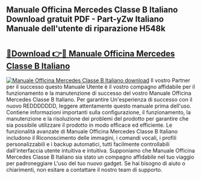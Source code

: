 ## Manuale Officina Mercedes Classe B Italiano Download gratuit PDF - Part-yZw Italiano Manuale dell'utente di riparazione H548k

# <h2><a href="http://dfbrcun.blite.top/?on=Manuale+Officina+Mercedes+Classe+B+Italiano">🔗Download 👉🔴 Manuale Officina Mercedes Classe B Italiano</a></h2>

[![Manuale Officina Mercedes Classe B Italiano download](https://i.imgur.com/lujVjoI.png)](http://dfbrcun.blite.top/?on=Manuale+Officina+Mercedes+Classe+B+Italiano)
Il vostro Partner per il successo questo Manuale Utente è il vostro compagno affidabile per il funzionamento e la manutenzione di successo del vostro Manuale Officina Mercedes Classe B Italiano. Per garantire Un'esperienza di successo con il nuovo REDDDDDDD, leggere attentamente questo manuale prima dell'uso. Contiene informazioni importanti sulla configurazione, il funzionamento, la manutenzione e la risoluzione dei problemi del prodotto per garantire che sia possibile utilizzare il prodotto in modo efficace ed efficiente. Le funzionalità avanzate di Manuale Officina Mercedes Classe B Italiano includono il Riconoscimento delle immagini, i comandi vocali, i profili personalizzabili e i backup automatici, tutti facilmente controllabili dall'interfaccia utente intuitiva e intuitiva. Supponiamo che Manuale Officina Mercedes Classe B Italiano sia stato un compagno affidabile nel tuo viaggio per padroneggiare L'uso del tuo nuovo gadget. Se hai bisogno di aiuto o chiarimenti, non esitare a contattare il nostro team di supporto.
